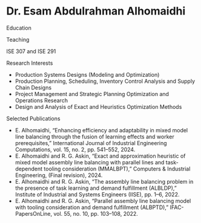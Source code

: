#  Dr. Esam Abdulrahman Alhomaidhi

Education



Teaching

ISE 307 and ISE 291



Research Interests

- Production Systems Designs (Modeling and Optimization)
- Production Planning, Scheduling, Inventory Control Analysis and Supply Chain Designs
- Project Management and Strategic Planning Optimization and Operations Research
- Design and Analysis of Exact and Heuristics Optimization Methods



Selected Publications

- E. Alhomaidhi, “Enhancing efficiency and adaptability in mixed model line balancing through the fusion of learning effects and worker prerequisites,” International Journal of Industrial Engineering Computations, vol. 15, no. 2, pp. 541–552, 2024.
- E. Alhomaidhi and R. G. Askin, “Exact and approximation heuristic of mixed model assembly line balancing with parallel lines and task-dependent tooling consideration (MMALBPT),” Computers & Industrial Engineering, (Final revision), 2024.
- E. Alhomaidhi and R. G. Askin, “The assembly line balancing problem in the presence of task learning and demand fulfillment (ALBLDP),” Institute of Industrial and Systems Engineers (IISE), pp. 1–6, 2022.
- E. Alhomaidhi and R. G. Askin, “Parallel assembly line balancing model with tooling consideration and demand fulfillment (ALBPTD),” IFAC-PapersOnLine, vol. 55, no. 10, pp. 103–108, 2022.


